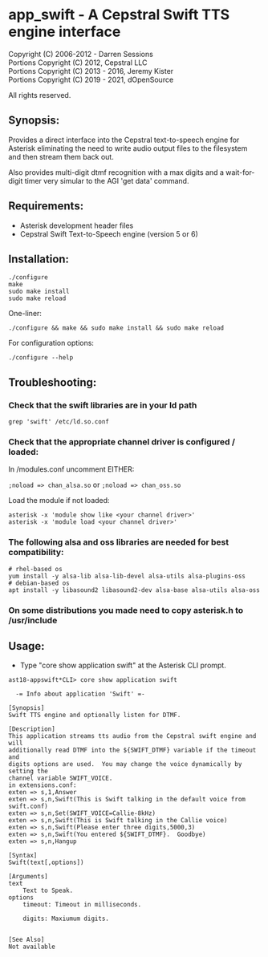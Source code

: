 # app_swift - A Cepstral Swift TTS engine interface

Copyright (C) 2006-2012 - Darren Sessions   
Portions Copyright (C) 2012, Cepstral LLC   
Portions Copyright (C) 2013 - 2016, Jeremy Kister   
Portions Copyright (C) 2019 - 2021, dOpenSource  

All rights reserved.

## Synopsis:

Provides a direct interface into the Cepstral text-to-speech engine for Asterisk eliminating
the need to write audio output files to the filesystem and then stream them back out.

Also provides multi-digit dtmf recognition with a max digits and a wait-for-digit timer very 
simular to the AGI 'get data' command.

## Requirements: 

- Asterisk development header files
- Cepstral Swift Text-to-Speech engine (version 5 or 6)

## Installation:  

```shell
./configure
make
sudo make install
sudo make reload
```

One-liner:

```shell
./configure && make && sudo make install && sudo make reload
```

For configuration options:

```shell
./configure --help
```

## Troubleshooting: 
                
### Check that the swift libraries are in your ld path  

```shell
grep 'swift' /etc/ld.so.conf
```

### Check that the appropriate channel driver is configured / loaded:  

In <your asterisk path>/modules.conf uncomment EITHER:
        
`;noload => chan_alsa.so` or `;noload => chan_oss.so`

Load the module if not loaded:  

```shell
asterisk -x 'module show like <your channel driver>'
asterisk -x 'module load <your channel driver>'

```

### The following alsa and oss libraries are needed for best compatibility:  

```shell
# rhel-based os
yum install -y alsa-lib alsa-lib-devel alsa-utils alsa-plugins-oss
# debian-based os
apt install -y libasound2 libasound2-dev alsa-base alsa-utils alsa-oss
```

### On some distributions you made need to copy asterisk.h to /usr/include

## Usage:        

- Type "core show application swift" at the Asterisk CLI prompt.

```
ast18-appswift*CLI> core show application swift

  -= Info about application 'Swift' =- 

[Synopsis]
Swift TTS engine and optionally listen for DTMF.                 

[Description]
This application streams tts audio from the Cepstral swift engine and will
additionally read DTMF into the ${SWIFT_DTMF} variable if the timeout and
digits options are used.  You may change the voice dynamically by setting the
channel variable SWIFT_VOICE.
in extensions.conf:
exten => s,1,Answer
exten => s,n,Swift(This is Swift talking in the default voice from swift.conf)
exten => s,n,Set(SWIFT_VOICE=Callie-8kHz)
exten => s,n,Swift(This is Swift talking in the Callie voice)
exten => s,n,Swift(Please enter three digits,5000,3)
exten => s,n,Swift(You entered ${SWIFT_DTMF}.  Goodbye)
exten => s,n,Hangup

[Syntax]
Swift(text[,options])

[Arguments]
text
    Text to Speak.
options
    timeout: Timeout in milliseconds.

    digits: Maxiumum digits.


[See Also]
Not available

```
